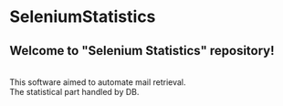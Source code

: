 # SeleniumStatistics
<h2>Welcome to "Selenium Statistics" repository!</h2><br>
This software aimed to automate mail retrieval.<br>The statistical part handled by DB.
